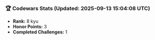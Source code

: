 ### 🏆 Codewars Stats (Updated: 2025-09-13 15:04:08 UTC)

- **Rank:** 8 kyu
- **Honor Points:** 3
- **Completed Challenges:** 1
